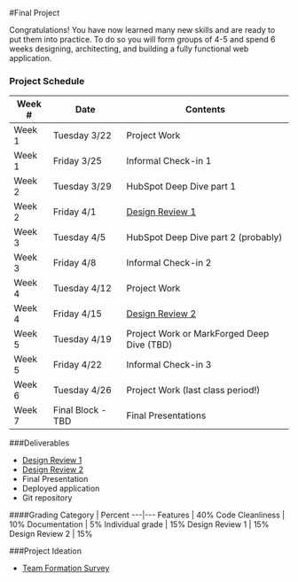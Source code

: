 #Final Project

Congratulations! You have now learned many new skills and are ready to put them into practice.
To do so you will form groups of 4-5 and spend 6 weeks designing, architecting, and building a fully functional web application.

### Project Schedule
Week # | Date | Contents
---|---|---
Week 1 | Tuesday 3/22 | Project Work
Week 1 | Friday 3/25 | Informal Check-in 1
Week 2 | Tuesday 3/29 | HubSpot Deep Dive part 1
Week 2 | Friday 4/1 | [Design Review 1](./designreview1.md)
Week 3 | Tuesday 4/5 | HubSpot Deep Dive part 2 (probably)
Week 3 | Friday 4/8 | Informal Check-in 2
Week 4 | Tuesday 4/12 | Project Work
Week 4 | Friday 4/15 | [Design Review 2](./designreview2.md)
Week 5 | Tuesday 4/19 | Project Work or MarkForged Deep Dive (TBD)
Week 5 | Friday 4/22 | Informal Check-in 3
Week 6 | Tuesday 4/26 | Project Work (last class period!)
Week 7 | Final Block - TBD | Final Presentations |

###Deliverables
* [Design Review 1](./designreview1.md)
* [Design Review 2](./designreview2.md)
* Final Presentation
* Deployed application
* Git repository

####Grading
Category | Percent
---|---
Features | 40%
Code Cleanliness | 10%
Documentation | 5%
Individual grade | 15%
Design Review 1 | 15%
Design Review 2 | 15%


###Project Ideation
* [Team Formation Survey](http://goo.gl/forms/MZvHkLS7N9)
